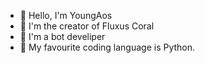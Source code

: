 - 👋 Hello, I'm YoungAos
- 🌴 I'm the creator of Fluxus Coral
- 🤖 I'm a bot develiper
- 🔪 My favourite coding language is Python.
